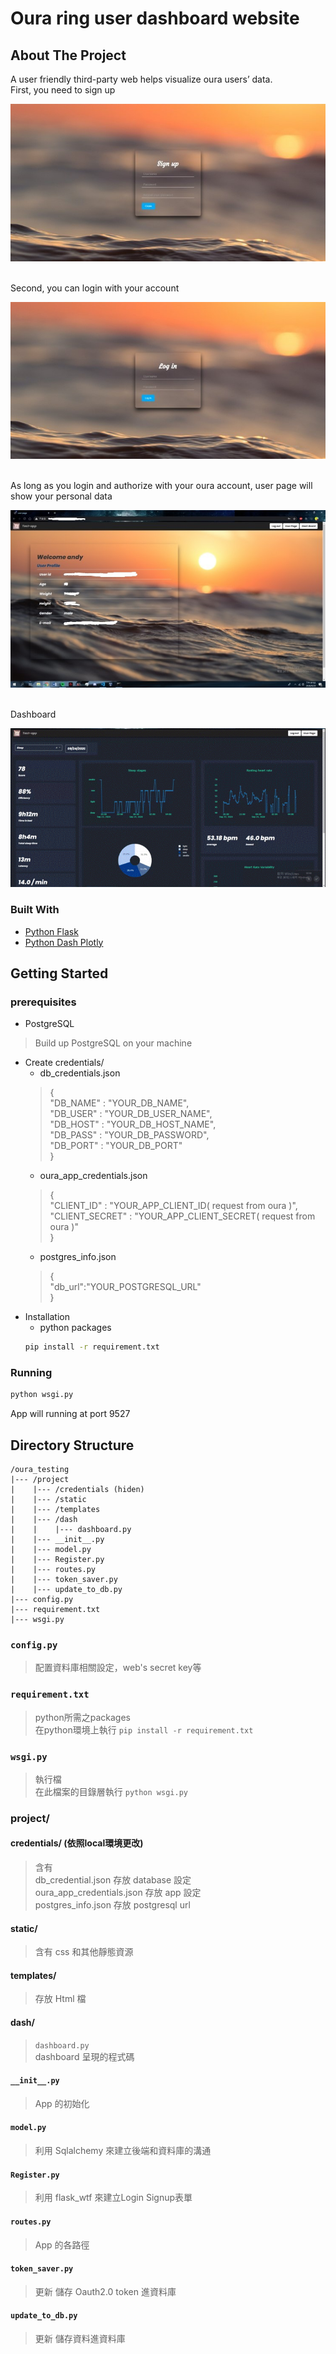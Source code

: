 # Oura ring user dashboard website
## About The Project
A user friendly third-party web helps visualize oura users’ data.
<br>
First, you need to sign up

![alt text](./img/signup.jpg)

<br>Second, you can login with your account

![alt text](./img/login.jpg)

<br> As long as you login and authorize with your oura account, user page will show your personal data

![alt text](./img/userpage.jpg)

<br> Dashboard

![image](./img/dashboard.gif)
### Built With
* <a href="https://dash.plotly.com">Python Flask</a>
* <a href="https://pypi.org/project/Flask/">Python Dash Plotly</a>

## Getting Started
### prerequisites
* PostgreSQL
> Build up PostgreSQL on your machine
* Create credentials/
    * db_credentials.json
    >  { <br>"DB_NAME" : "YOUR_DB_NAME",<br>
        "DB_USER" : "YOUR_DB_USER_NAME", <br>
        "DB_HOST" : "YOUR_DB_HOST_NAME", <br>
        "DB_PASS" : "YOUR_DB_PASSWORD", <br>
        "DB_PORT" : "YOUR_DB_PORT"<br>}
    * oura_app_credentials.json
    > {<br>"CLIENT_ID" : "YOUR_APP_CLIENT_ID( request from oura )",<br>
    "CLIENT_SECRET" : "YOUR_APP_CLIENT_SECRET( request from oura )"<br>
    }
    * postgres_info.json
    > {<br>"db_url":"YOUR_POSTGRESQL_URL"<br>}
* Installation
    * python packages
    ```sh
    pip install -r requirement.txt
    ```
### Running
```sh
python wsgi.py
```
App will running at port 9527
## Directory Structure

    /oura_testing
    |--- /project
    |    |--- /credentials (hiden)
    |    |--- /static
    |    |--- /templates
    |    |--- /dash
    |    |    |--- dashboard.py
    |    |--- __init__.py
    |    |--- model.py
    |    |--- Register.py
    |    |--- routes.py
    |    |--- token_saver.py
    |    |--- update_to_db.py
    |--- config.py
    |--- requirement.txt
    |--- wsgi.py

### `config.py`
> 配置資料庫相關設定，web's secret key等

### `requirement.txt`
> python所需之packages <br> 在python環境上執行 `pip install -r requirement.txt`

### `wsgi.py`
> 執行檔 <br> 在此檔案的目錄層執行 `python wsgi.py`

### project/
#### credentials/ (依照local環境更改)
> 含有<br> db_credential.json 存放 database 設定 <br> oura_app_credentials.json 存放 app 設定 <br>
postgres_info.json 存放 postgresql url
#### static/
> 含有 css 和其他靜態資源

#### templates/
> 存放 Html 檔
#### dash/
> `dashboard.py`<br> dashboard 呈現的程式碼
#### `__init__.py`
> App 的初始化
#### `model.py`
> 利用 Sqlalchemy 來建立後端和資料庫的溝通
#### `Register.py`
> 利用 flask_wtf 來建立Login Signup表單
#### `routes.py`
> App 的各路徑
#### `token_saver.py`
> 更新 儲存 Oauth2.0 token 進資料庫
#### `update_to_db.py`
> 更新 儲存資料進資料庫
